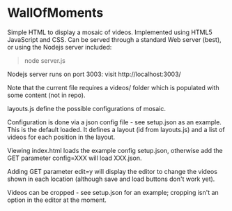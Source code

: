 # WallOfMoments
Simple HTML to display a mosaic of videos.
Implemented using HTML5 JavaScript and CSS.
Can be served through a standard Web server (best), or using the Nodejs server included:
> node server.js

Nodejs server runs on port 3003: visit http://localhost:3003/

Note that the current file requires a videos/ folder which is populated with some content (not in repo).

layouts.js define the possible configurations of mosaic.

Configuration is done via a json config file - see setup.json as an example.  This is the default loaded.  It defines a layout (id from layouts.js) and a list of videos for each position in the layout.

Viewing index.html loads the example config setup.json, otherwise add the GET parameter config=XXX will load XXX.json.

Adding GET parameter edit=y will display the editor to change the videos shown in each location (although save and load buttons don't work yet).

Videos can be cropped - see setup.json for an example; cropping isn't an option in the editor at the moment.
